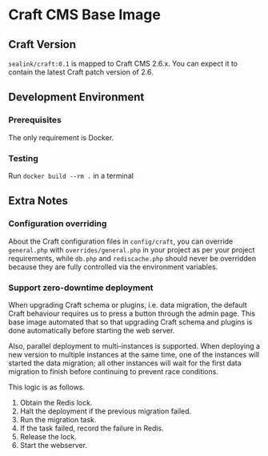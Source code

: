 # Craft CMS Base Image

## Craft Version

`sealink/craft:0.1` is mapped to Craft CMS 2.6.x.  You can expect it to contain
the latest Craft patch version of 2.6.

## Development Environment

### Prerequisites

The only requirement is Docker.

### Testing

Run `docker build --rm .` in a terminal

## Extra Notes

### Configuration overriding

About the Craft configuration files in `config/craft`, you can override
`general.php` with `overrides/general.php` in your project as per your project
requirements, while `db.php` and `rediscache.php` should never be overridden
because they are fully controlled via the environment variables.

### Support zero-downtime deployment

When upgrading Craft schema or plugins, i.e. data migration, the default Craft
behaviour requires us to press a button through the admin page.  This base image
automated that so that upgrading Craft schema and plugins is done automatically
before starting the web server.

Also, parallel deployment to multi-instances is supported.  When deploying a new
version to multiple instances at the same time, one of the instances will
started the data migration; all other instances will wait for the first data
migration to finish before continuing to prevent race conditions.

This logic is as follows.

1. Obtain the Redis lock.
1. Halt the deployment if the previous migration failed.
1. Run the migration task.
1. If the task failed, record the failure in Redis.
1. Release the lock.
1. Start the webserver.
